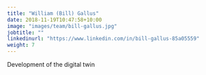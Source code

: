 ```yaml
---
title: "William (Bill) Gallus"
date: 2018-11-19T10:47:58+10:00
image: "images/team/bill-gallus.jpg"
jobtitle: ""
linkedinurl: "https://www.linkedin.com/in/bill-gallus-85a05559"
weight: 7
---
```


Development of the digital twin
